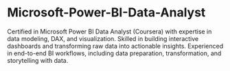 # Microsoft-Power-BI-Data-Analyst
Certified in Microsoft Power BI Data Analyst (Coursera) with expertise in data modeling, DAX, and visualization.  Skilled in building interactive dashboards and transforming raw data into actionable insights.  Experienced in end-to-end BI workflows, including data preparation, transformation, and storytelling with data.
